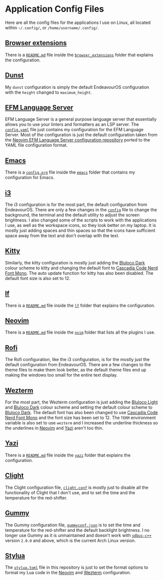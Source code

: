 # Application Config Files

Here are all the config files for the applications I use on Linux,
all located within `~/.config/`, or `/home/username/.config/`.

## [Browser extensions](./browser_extensions/)

There is a [`README.md`](./browser_extensions/README.md) file
inside the [`browser_extensions`](./browser_extensions/)
folder that explains the configuration.

## [Dunst](https://github.com/dunst-project/dunst)

My `dunst` configuration is simply the default EndeavourOS configuration
with the `height` changed to `maximum_height`.

## [EFM Language Server](https://github.com/mattn/efm-langserver)

EFM Language Server is a general purpose language server
that essentially allows you to use your linters and formatters
as an LSP server. The [`config.yaml`](./efm-langserver/config.yaml) file
just contains my configuration for the EFM Language Server.
Most of the configuration is just the default configuration taken from the
[Neovim EFM Language Server configuration repository](https://github.com/creativenull/efmls-configs-nvim)
ported to the YAML file configuration format.

## [Emacs](https://www.gnu.org/software/emacs/)

There is a [`config.org`](./emacs/config.org) file inside the
[`emacs`](./emacs/) folder that contains my configuration for Emacs.

## [i3](https://i3wm.org/)

The i3 configuration is for the most part,
the default configuration from EndeavourOS.
There are only a few changes in the
[`config`](./i3/config) file to change the background,
the terminal and the default utility to adjust the screen brightness.
I also changed some of the scripts to work with the applications I use,
as well as the workspace icons, so they look better on my laptop.
It is mostly just adding spaces and thin spaces so that the icons
have sufficient space away from the text and don't overlap with the text.

## [Kitty](https://sw.kovidgoyal.net/kitty/)

Similarly, the kitty configuration is mostly just adding the
[Bluloco Dark](https://github.com/uloco/bluloco.nvim) colour scheme to kitty
and changing the default font to
[Cascadia Code Nerd Font Mono](https://github.com/ryanoasis/nerd-fonts/tree/master/patched-fonts/CascadiaCode).
The auto update function for kitty has also been disabled.
The default font size is also set to 12.

## [lf](https://github.com/gokcehan/lf)

There is a [`README.md`](./lf/README.md) file inside
the [`lf`](./lf) folder that explains the configuration.

## [Neovim](https://neovim.io/)

There is a [`README.md`](./nvim/README.md) file inside
the [`nvim`](./nvim) folder that lists all the plugins I use.

## [Rofi](https://github.com/davatorium/rofi)

The Rofi configuration, like the i3 configuration,
is for the mostly just the default configuration from EndeavourOS.
There are a few changes to the theme files to make them look better,
as the default theme files end up making the windows
too small for the entire text display.

## [Wezterm](https://wezfurlong.org/wezterm/index.html)

For the most part, the Wezterm configuration is just adding the
[Bluloco Light](https://github.com/uloco/bluloco.nvim) and
[Bluloco Dark](https://github.com/uloco/bluloco.nvim) colour scheme
and setting the default colour scheme to
[Bluloco Dark](https://github.com/uloco/bluloco.nvim).
The default font has also been changed to use
[Cascadia Code Nerd Font Mono](https://github.com/ryanoasis/nerd-fonts/tree/master/patched-fonts/CascadiaCode)
and the font size has been set to 12.
The `TERM` environment variable is also set to use
`wezterm` and I increased the underline thickness
so the underlines in [Neovim](https://neovim.io/)
and [Yazi](https://yazi-rs.github.io/) aren't too thin.

## [Yazi](https://yazi-rs.github.io/)

There is a [`README.md`](./yazi/README.md) file
inside the [`yazi`](./yazi/) folder that explains the configuration.

## [Clight](https://github.com/FedeDP/Clight)

The Clight configuration file, [`clight.conf`](./clight.conf)
is mostly just to disable all the functionality of Clight that
I don't use, and to set the time and the temperature for
the red-shifter.

## [Gummy](https://codeberg.org/fusco/gummy)

The Gummy configuration file, [`gummyconf.json`](./gummyconf.json)
is to set the time and temperature for the red-shifter
and the default backlight brightness.
I no longer use Gummy as it is unmaintained and doesn't work
with [`sdbus-c++`](https://github.com/Kistler-Group/sdbus-cpp)
version `2.0.0` and above, which is the current Arch Linux version.

## [Stylua](https://github.com/JohnnyMorganz/StyLua)

The [`stylua.toml`](./stylua.toml) file in this repository is just
to set the format options to format my Lua code in the
[Neovim](./nvim/) and [Wezterm](./wezterm/) configuration.
